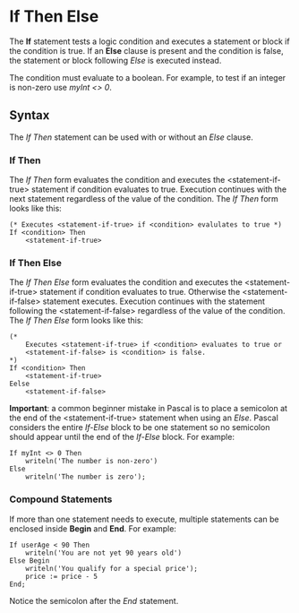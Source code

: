 # If Then Else

The **If** statement tests a logic condition and executes a statement or block
if the condition is true.  If an **Else** clause is present and the condition is false,
the statement or block following *Else* is executed instead.

The condition must evaluate to a boolean.  For example, to test if an integer
is non-zero use *myInt &lt;&gt; 0*.

## Syntax

The *If Then* statement can be used with or without an *Else* clause.

### If Then

The *If Then* form evaluates the condition and executes the
&lt;statement-if-true&gt; statement if condition evaluates to true.
Execution continues with the next statement regardless of the value
of the condition.  The *If Then* form looks like this:

```
(* Executes <statement-if-true> if <condition> evalulates to true *)
If <condition> Then
    <statement-if-true>
```

### If Then Else

The *If Then Else* form evaluates the condition and executes the
&lt;statement-if-true&gt; statement if condition evaluates to true.
Otherwise the &lt;statement-if-false&gt; statement executes.
Execution continues with the statement following the
&lt;statement-if-false&gt; regardless of the value
of the condition.  The *If Then Else* form looks like this:

```
(*
    Executes <statement-if-true> if <condition> evaluates to true or
    <statement-if-false> is <condition> is false.
*)
If <condition> Then
    <statement-if-true>
Eelse
    <statement-if-false>
```

**Important**: a common beginner mistake in Pascal is to place a semicolon at the
end of the &lt;statement-if-true&gt; statement when using an *Else*.  Pascal considers
the entire *If-Else* block to be one statement so no semicolon should appear until the
end of the *If-Else* block.  For example:

```
If myInt <> 0 Then
    writeln('The number is non-zero')
Else
    writeln('The number is zero');
```

### Compound Statements

If more than one statement needs to execute, multiple statements can be enclosed inside
**Begin** and **End**.  For example:

```
If userAge < 90 Then
    writeln('You are not yet 90 years old')
Else Begin
    writeln('You qualify for a special price');
    price := price - 5
End;
```

Notice the semicolon after the *End* statement.
